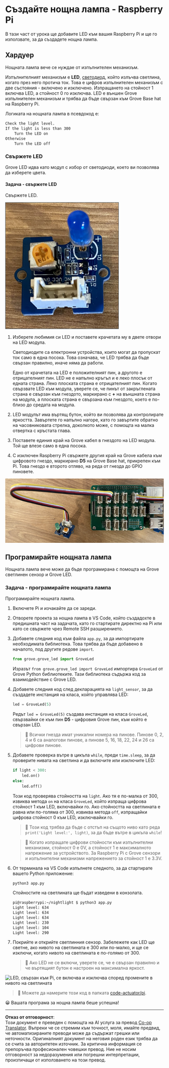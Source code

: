 <!--
CO_OP_TRANSLATOR_METADATA:
{
  "original_hash": "4db8a3879a53490513571df2f6cf7641",
  "translation_date": "2025-08-28T10:34:37+00:00",
  "source_file": "1-getting-started/lessons/3-sensors-and-actuators/pi-actuator.md",
  "language_code": "bg"
}
-->
# Създайте нощна лампа - Raspberry Pi

В тази част от урока ще добавите LED към вашия Raspberry Pi и ще го използвате, за да създадете нощна лампа.

## Хардуер

Нощната лампа вече се нуждае от изпълнителен механизъм.

Изпълнителният механизъм е **LED**, [светодиод](https://wikipedia.org/wiki/Light-emitting_diode), който излъчва светлина, когато през него протича ток. Това е цифров изпълнителен механизъм с две състояния - включено и изключено. Изпращането на стойност 1 включва LED, а стойност 0 го изключва. LED е външен Grove изпълнителен механизъм и трябва да бъде свързан към Grove Base hat на Raspberry Pi.

Логиката на нощната лампа в псевдокод е:

```output
Check the light level.
If the light is less than 300
    Turn the LED on
Otherwise
    Turn the LED off
```

### Свържете LED

Grove LED идва като модул с избор от светодиоди, което ви позволява да изберете цвета.

#### Задача - свържете LED

Свържете LED.

![Grove LED](../../../../../translated_images/grove-led.6c853be93f473cf2c439cfc74bb1064732b22251a83cedf66e62f783f9cc1a79.bg.png)

1. Изберете любимия си LED и поставете крачетата му в двете отвори на LED модула.

    Светодиодите са електронни устройства, които могат да пропускат ток само в една посока. Това означава, че LED трябва да бъде свързан правилно, иначе няма да работи.

    Едно от крачетата на LED е положителният пин, а другото е отрицателният пин. LED не е напълно кръгъл и е леко плосък от едната страна. Леко плоската страна е отрицателният пин. Когато свързвате LED към модула, уверете се, че пинът от закръглената страна е свързан към гнездото, маркирано с **+** на външната страна на модула, а плоската страна е свързана към гнездото, което е по-близо до средата на модула.

1. LED модулът има въртящ бутон, който ви позволява да контролирате яркостта. Завъртете го напълно нагоре, като го завъртите обратно на часовниковата стрелка, доколкото може, с помощта на малка отвертка с кръстата глава.

1. Поставете единия край на Grove кабел в гнездото на LED модула. Той ще влезе само в една посока.

1. С изключен Raspberry Pi свържете другия край на Grove кабела към цифровото гнездо, маркирано **D5** на Grove Base hat, прикрепен към Pi. Това гнездо е второто отляво, на реда от гнезда до GPIO пиновете.

![Grove LED, свързан към гнездо D5](../../../../../translated_images/pi-led.97f1d474981dc35d1c7996c7b17de355d3d0a6bc9606d79fa5f89df933415122.bg.png)

## Програмирайте нощната лампа

Нощната лампа вече може да бъде програмирана с помощта на Grove светлинен сензор и Grove LED.

### Задача - програмирайте нощната лампа

Програмирайте нощната лампа.

1. Включете Pi и изчакайте да се зареди.

1. Отворете проекта за нощна лампа в VS Code, който създадохте в предишната част на задачата, като го стартирате директно на Pi или като се свържете чрез Remote SSH разширението.

1. Добавете следния код към файла `app.py`, за да импортирате необходимата библиотека. Това трябва да бъде добавено в началото, под другите редове `import`.

    ```python
    from grove.grove_led import GroveLed
    ```

    Изразът `from grove.grove_led import GroveLed` импортира `GroveLed` от Grove Python библиотеките. Тази библиотека съдържа код за взаимодействие с Grove LED.

1. Добавете следния код след декларацията на `light_sensor`, за да създадете инстанция на класа, който управлява LED:

    ```python
    led = GroveLed(5)
    ```

    Редът `led = GroveLed(5)` създава инстанция на класа `GroveLed`, свързвайки се към пин **D5** - цифровия Grove пин, към който е свързан LED.

    > 💁 Всички гнезда имат уникални номера на пинове. Пинове 0, 2, 4 и 6 са аналогови пинове, а пинове 5, 16, 18, 22, 24 и 26 са цифрови пинове.

1. Добавете проверка вътре в цикъла `while`, преди `time.sleep`, за да проверите нивата на светлина и да включите или изключите LED:

    ```python
    if light < 300:
        led.on()
    else:
        led.off()
    ```

    Този код проверява стойността на `light`. Ако тя е по-малка от 300, извиква метода `on` на класа `GroveLed`, който изпраща цифрова стойност 1 към LED, включвайки го. Ако стойността на светлината е равна или по-голяма от 300, извиква метода `off`, изпращайки цифрова стойност 0 към LED, изключвайки го.

    > 💁 Този код трябва да бъде с отстъп на същото ниво като реда `print('Light level:', light)`, за да бъде вътре в цикъла `while`!

    > 💁 Когато изпращате цифрови стойности към изпълнителни механизми, стойност 0 е 0V, а стойност 1 е максималното напрежение за устройството. За Raspberry Pi с Grove сензори и изпълнителни механизми напрежението за стойност 1 е 3.3V.

1. От терминала на VS Code изпълнете следното, за да стартирате вашето Python приложение:

    ```sh
    python3 app.py
    ```

    Стойностите на светлината ще бъдат изведени в конзолата.

    ```output
    pi@raspberrypi:~/nightlight $ python3 app.py 
    Light level: 634
    Light level: 634
    Light level: 634
    Light level: 230
    Light level: 104
    Light level: 290
    ```

1. Покрийте и открийте светлинния сензор. Забележете как LED ще светне, ако нивото на светлината е 300 или по-малко, и ще се изключи, когато нивото на светлината е по-голямо от 300.

    > 💁 Ако LED не се включи, уверете се, че е свързан правилно и че въртящият бутон е настроен на максимална яркост.

![LED, свързан към Pi, се включва и изключва според промените в нивото на светлината](../../../../../images/pi-running-assignment-1-1.gif)

> 💁 Можете да намерите този код в папката [code-actuator/pi](../../../../../1-getting-started/lessons/3-sensors-and-actuators/code-actuator/pi).

😀 Вашата програма за нощна лампа беше успешна!

---

**Отказ от отговорност**:  
Този документ е преведен с помощта на AI услуга за превод [Co-op Translator](https://github.com/Azure/co-op-translator). Въпреки че се стремим към точност, моля, имайте предвид, че автоматизираните преводи може да съдържат грешки или неточности. Оригиналният документ на неговия роден език трябва да се счита за авторитетен източник. За критична информация се препоръчва професионален човешки превод. Ние не носим отговорност за недоразумения или погрешни интерпретации, произтичащи от използването на този превод.